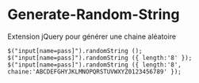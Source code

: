 Generate-Random-String
======================

Extension jQuery pour générer une chaine aléatoire


<code>$("input[name=pass]").randomString ();</code>
<code>
  $("input[name=pass]").randomString ({
      length:'8'
  });
</code>
<code>
  $("input[name=pass]").randomString ({
      length:'8',
      chaine:'ABCDEFGHYJKLMNOPQRSTUVWXYZ0123456789'
  });
</code>
